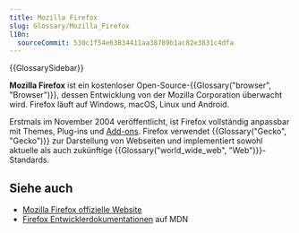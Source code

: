 ```yaml
---
title: Mozilla Firefox
slug: Glossary/Mozilla_Firefox
l10n:
  sourceCommit: 530c1f54e63834411aa38789b1ac82e3831c4dfa
---
```


{{GlossarySidebar}}

**Mozilla Firefox** ist ein kostenloser Open-Source-{{Glossary("browser", "Browser")}}, dessen Entwicklung von der Mozilla Corporation überwacht wird. Firefox läuft auf Windows, macOS, Linux und Android.

Erstmals im November 2004 veröffentlicht, ist Firefox vollständig anpassbar mit Themes, Plug-ins und [Add-ons](/de/docs/Mozilla/Add-ons). Firefox verwendet {{Glossary("Gecko", "Gecko")}} zur Darstellung von Webseiten und implementiert sowohl aktuelle als auch zukünftige {{Glossary("world_wide_web", "Web")}}-Standards.

## Siehe auch

- [Mozilla Firefox offizielle Website](https://www.mozilla.org/en-US/firefox/)
- [Firefox Entwicklerdokumentationen](/de/docs/Mozilla/Firefox) auf MDN
